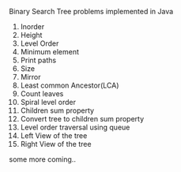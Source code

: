 Binary Search Tree problems implemented in Java

1. Inorder
2. Height
3. Level Order
4. Minimum element
5. Print paths
6. Size
7. Mirror
8. Least common Ancestor(LCA)
9. Count leaves
10. Spiral level order
11. Children sum property
12. Convert tree to children sum property
13. Level order traversal using queue
14. Left View of the tree
15. Right View of the tree

some more coming.. 

